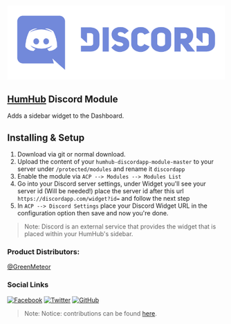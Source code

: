 [![](resources/discordlogo.png)](https://discordapp.com/)

## [HumHub](https://www.humhub.org/en) Discord Module

Adds a sidebar widget to the Dashboard.

## Installing & Setup
1. Download via git or normal download.
2. Upload the content of your `humhub-discordapp-module-master` to your server under `/protected/modules` and rename it `discordapp`
3. Enable the module via `ACP --> Modules --> Modules List`
4. Go into your Discord server settings, under Widget you'll see your server id (Will be needed!) place the server id after this url `https://discordapp.com/widget?id=` and follow the next step
5. In `ACP --> Discord Settings` place your Discord Widget URL in the configuration option then save and now you're done.

> Note: Discord is an external service that provides the widget that is placed within your HumHub's sidebar.

### __Product Distributors:__
[@GreenMeteor](https://github.com/GreenMeteor)

### Social Links
[![Facebook](http://www.godolphin.org/wp-content/uploads/2015/01/Facebook-Icon-1021x1024-100x100.png)](https://www.facebook.com/realGreenMeteor) [![Twitter](https://media-exp2.licdn.com/mpr/mpr/shrink_100_100/AAEAAQAAAAAAAATdAAAAJGVhNWFjN2Q5LTYzNjYtNDU4YS04ZjcwLWEyMTNhZDA5NTgxNQ.png)](https://twitter.com/realGreenMeteor) [![GitHub](https://cdn.inquisitr.com/wp-content/uploads/2015/05/Github-100x100.jpg)](https://github.com/GreenMeteor)

> Note: Notice: contributions can be found [here](https://github.com/GreenMeteor/humhub-discordapp-module/blob/master/.github/CONTRIBUTORS.md).
